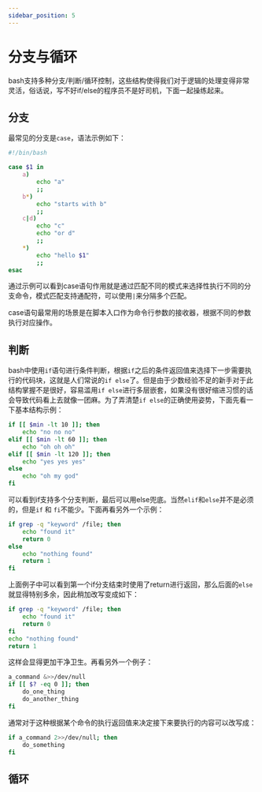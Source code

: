 ```yaml
---
sidebar_position: 5
---
```


# 分支与循环

bash支持多种分支/判断/循环控制，这些结构使得我们对于逻辑的处理变得非常灵活，俗话说，写不好if/else的程序员不是好司机，下面一起操练起来。

## 分支
最常见的分支是`case`，语法示例如下：
```bash
#!/bin/bash

case $1 in
    a)
        echo "a"
        ;;
    b*)
        echo "starts with b"
        ;;
    c|d)
        echo "c"
        echo "or d"
        ;;
    *)
        echo "hello $1"
        ;;
esac
```
通过示例可以看到case语句作用就是通过匹配不同的模式来选择性执行不同的分支命令，模式匹配支持通配符，可以使用`|`来分隔多个匹配。

case语句最常用的场景是在脚本入口作为命令行参数的接收器，根据不同的参数执行对应操作。

## 判断
bash中使用`if`语句进行条件判断，根据`if`之后的条件返回值来选择下一步需要执行的代码块，这就是人们常说的`if else`了。但是由于少数经验不足的新手对于此结构掌握不是很好，容易滥用`if else`进行多层嵌套，如果没有很好缩进习惯的话会导致代码看上去就像一团麻。为了弄清楚`if else`的正确使用姿势，下面先看一下基本结构示例：
```bash
if [[ $min -lt 10 ]]; then
    echo "no no no"
elif [[ $min -lt 60 ]]; then
    echo "oh oh oh"
elif [[ $min -lt 120 ]]; then
    echo "yes yes yes"
else
    echo "oh my god"
fi
```
可以看到if支持多个分支判断，最后可以用else兜底。当然`elif`和`else`并不是必须的，但是`if` 和 `fi`不能少。下面再看另外一个示例：
```bash
if grep -q "keyword" /file; then
    echo "found it"
    return 0
else
    echo "nothing found"
    return 1
fi
```
上面例子中可以看到第一个if分支结束时使用了return进行返回，那么后面的`else`就显得特别多余，因此稍加改写变成如下：
```bash
if grep -q "keyword" /file; then
    echo "found it"
    return 0
fi
echo "nothing found"
return 1
```
这样会显得更加干净卫生。再看另外一个例子：
```bash
a_command &>>/dev/null
if [[ $? -eq 0 ]]; then
    do_one_thing
    do_another_thing
fi
```
通常对于这种根据某个命令的执行返回值来决定接下来要执行的内容可以改写成：
```bash
if a_command 2>>/dev/null; then
    do_something
fi
```
## 循环



